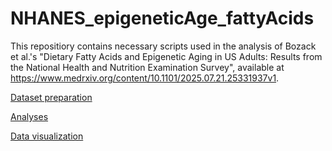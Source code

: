# NHANES_epigeneticAge_fattyAcids

This repositiory contains necessary scripts used in the analysis of Bozack et al.'s "Dietary Fatty Acids and Epigenetic Aging in US Adults: Results from the National Health and Nutrition Examination Survey", available at https://www.medrxiv.org/content/10.1101/2025.07.21.25331937v1.

<a href="https://annebozack.github.io/NHANES_epigeneticAge_fattyAcids/html/NHANES_fatty-acids_dataset.html">Dataset preparation</a> 

<a href="https://annebozack.github.io/NHANES_epigeneticAge_fattyAcids/html/NHANES_fatty-acids_analyses">Analyses</a> 

<a href="https://annebozack.github.io/NHANES_epigeneticAge_fattyAcids/html/NHANES_fatty-acids_plotting">Data visualization</a> 
